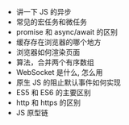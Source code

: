 - 讲一下 JS 的异步
- 常见的宏任务和微任务
- promise 和 async/await 的区别
- 缓存存在浏览器的哪个地方
- 浏览器如何渲染页面
- 算法，合并两个有序数组
- WebSocket 是什么, 怎么用
- 原生 JS 的阻止默认事件如何实现
- ES5 和 ES6 的主要区别
- http 和 https 的区别
- JS 原型链